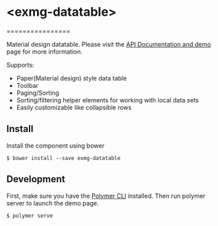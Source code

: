 # \<exmg-datatable\>
================

Material design datatable. Please visit the [API Documentation and demo](http://exmg.github.io/exmg-datatable/) page for more information.

Supports:
 - Paper(Material design) style data table
 - Toolbar
 - Paging/Sorting
 - Sorting/filtering helper elements for working with local data sets
 - Easily customizable like collapsible rows

## Install

Install the component using bower

```
$ bower install --save exmg-datatable
```

## Development

First, make sure you have the [Polymer CLI](https://www.npmjs.com/package/polymer-cli) installed. Then run polymer server to launch the demo page.

```
$ polymer serve
```
